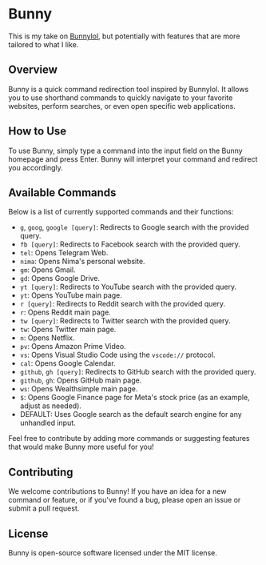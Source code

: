 # Bunny

This is my take on [Bunnylol](https://github.com/rithik/bunnylol), but potentially with features that are more tailored to what I like.

## Overview

Bunny is a quick command redirection tool inspired by Bunnylol. It allows you to use shorthand commands to quickly navigate to your favorite websites, perform searches, or even open specific web applications.

## How to Use

To use Bunny, simply type a command into the input field on the Bunny homepage and press Enter. Bunny will interpret your command and redirect you accordingly.

## Available Commands

Below is a list of currently supported commands and their functions:

- `g`, `goog`, `google [query]`: Redirects to Google search with the provided query.
- `fb [query]`: Redirects to Facebook search with the provided query.
- `tel`: Opens Telegram Web.
- `nima`: Opens Nima's personal website.
- `gm`: Opens Gmail.
- `gd`: Opens Google Drive.
- `yt [query]`: Redirects to YouTube search with the provided query.
- `yt`: Opens YouTube main page.
- `r [query]`: Redirects to Reddit search with the provided query.
- `r`: Opens Reddit main page.
- `tw [query]`: Redirects to Twitter search with the provided query.
- `tw`: Opens Twitter main page.
- `n`: Opens Netflix.
- `pv`: Opens Amazon Prime Video.
- `vs`: Opens Visual Studio Code using the `vscode://` protocol.
- `cal`: Opens Google Calendar.
- `github`, `gh [query]`: Redirects to GitHub search with the provided query.
- `github`, `gh`: Opens GitHub main page.
- `ws`: Opens Wealthsimple main page.
- `$`: Opens Google Finance page for Meta's stock price (as an example, adjust as needed).
- DEFAULT: Uses Google search as the default search engine for any unhandled input.

Feel free to contribute by adding more commands or suggesting features that would make Bunny more useful for you!

## Contributing

We welcome contributions to Bunny! If you have an idea for a new command or feature, or if you've found a bug, please open an issue or submit a pull request.

## License

Bunny is open-source software licensed under the MIT license.
